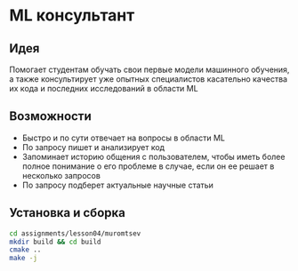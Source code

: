 # ML консультант

## Идея
Помогает студентам обучать свои первые модели машинного обучения, а также консультирует уже опытных специалистов касательно качества их кода и последних исследований в области ML

## Возможности
- Быстро и по сути отвечает на вопросы в области ML
- По запросу пишет и анализирует код
- Запоминает историю общения с пользователем, чтобы иметь более полное понимание о его проблеме в случае, если он ее решает в несколько запросов
- По запросу подберет актуальные научные статьи


## Установка и сборка
```bash
cd assignments/lesson04/muromtsev
mkdir build && cd build
cmake ..
make -j
```